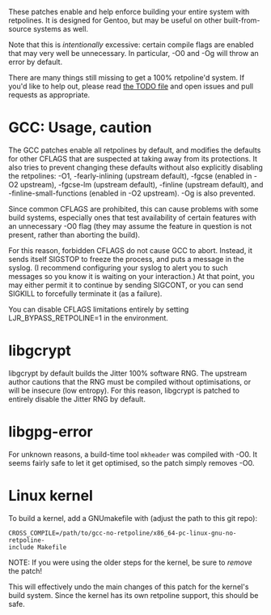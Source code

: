 These patches enable and help enforce building your entire system with retpolines.
It is designed for Gentoo, but may be useful on other built-from-source systems as well.

Note that this is *intentionally* excessive: certain compile flags are enabled that may very well be unnecessary.
In particular, -O0 and -Og will throw an error by default.

There are many things still missing to get a 100% retpoline'd system.
If you'd like to help out, please read [the TODO file](TODO.md) and open issues and pull requests as appropriate.

# GCC: Usage, caution

The GCC patches enable all retpolines by default, and modifies the defaults for other CFLAGS that are suspected at taking away from its protections.
It also tries to prevent changing these defaults without also explicitly disabling the retpolines:
-O1, -fearly-inlining (upstream default), -fgcse (enabled in -O2 upstream), -fgcse-lm (upstream default), -finline (upstream default), and -finline-small-functions (enabled in -O2 upstream).
-Og is also prevented.

Since common CFLAGS are prohibited, this can cause problems with some build systems, especially ones that test availability of certain features with an unnecessary -O0 flag (they may assume the feature in question is not present, rather than aborting the build).

For this reason, forbidden CFLAGS do not cause GCC to abort.
Instead, it sends itself SIGSTOP to freeze the process, and puts a message in the syslog.
(I recommend configuring your syslog to alert you to such messages so you know it is waiting on your interaction.)
At that point, you may either permit it to continue by sending SIGCONT, or you can send SIGKILL to forcefully terminate it (as a failure).

You can disable CFLAGS limitations entirely by setting LJR_BYPASS_RETPOLINE=1 in the environment.

# libgcrypt

libgcrypt by default builds the Jitter 100% software RNG.
The upstream author cautions that the RNG must be compiled without optimisations, or will be insecure (low entropy).
For this reason, libgcrypt is patched to entirely disable the Jitter RNG by default.

# libgpg-error

For unknown reasons, a build-time tool `mkheader` was compiled with -O0.
It seems fairly safe to let it get optimised, so the patch simply removes -O0.

# Linux kernel

To build a kernel, add a GNUmakefile with (adjust the path to this git repo):

```
CROSS_COMPILE=/path/to/gcc-no-retpoline/x86_64-pc-linux-gnu-no-retpoline-
include Makefile
```

NOTE: If you were using the older steps for the kernel, be sure to *remove* the patch!

This will effectively undo the main changes of this patch for the kernel's build system.
Since the kernel has its own retpoline support, this should be safe.
